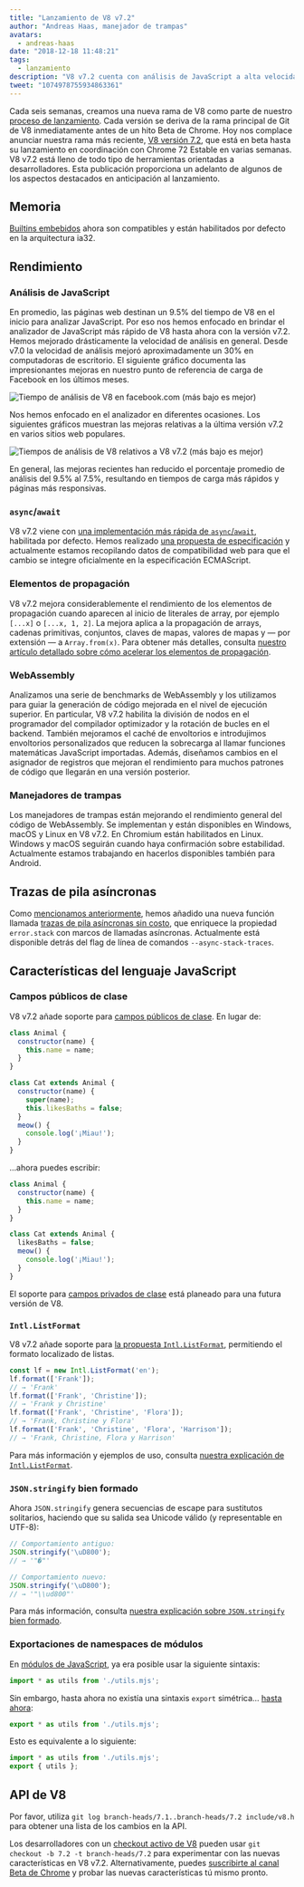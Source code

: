 ```yaml
---
title: "Lanzamiento de V8 v7.2"
author: "Andreas Haas, manejador de trampas"
avatars: 
  - andreas-haas
date: "2018-12-18 11:48:21"
tags: 
  - lanzamiento
description: "V8 v7.2 cuenta con análisis de JavaScript a alta velocidad, `async-await` más rápido, reducción del consumo de memoria en ia32, campos públicos de clase y mucho más!"
tweet: "1074978755934863361"
---
```

Cada seis semanas, creamos una nueva rama de V8 como parte de nuestro [proceso de lanzamiento](/docs/release-process). Cada versión se deriva de la rama principal de Git de V8 inmediatamente antes de un hito Beta de Chrome. Hoy nos complace anunciar nuestra rama más reciente, [V8 versión 7.2](https://chromium.googlesource.com/v8/v8.git/+log/branch-heads/7.2), que está en beta hasta su lanzamiento en coordinación con Chrome 72 Estable en varias semanas. V8 v7.2 está lleno de todo tipo de herramientas orientadas a desarrolladores. Esta publicación proporciona un adelanto de algunos de los aspectos destacados en anticipación al lanzamiento.

<!--truncate-->
## Memoria

[Builtins embebidos](/blog/embedded-builtins) ahora son compatibles y están habilitados por defecto en la arquitectura ia32.

## Rendimiento

### Análisis de JavaScript

En promedio, las páginas web destinan un 9.5% del tiempo de V8 en el inicio para analizar JavaScript. Por eso nos hemos enfocado en brindar el analizador de JavaScript más rápido de V8 hasta ahora con la versión v7.2. Hemos mejorado drásticamente la velocidad de análisis en general. Desde v7.0 la velocidad de análisis mejoró aproximadamente un 30% en computadoras de escritorio. El siguiente gráfico documenta las impresionantes mejoras en nuestro punto de referencia de carga de Facebook en los últimos meses.

![Tiempo de análisis de V8 en facebook.com (más bajo es mejor)](/_img/v8-release-72/facebook-parse-time.png)

Nos hemos enfocado en el analizador en diferentes ocasiones. Los siguientes gráficos muestran las mejoras relativas a la última versión v7.2 en varios sitios web populares.

![Tiempos de análisis de V8 relativos a V8 v7.2 (más bajo es mejor)](/_img/v8-release-72/relative-parse-times.svg)

En general, las mejoras recientes han reducido el porcentaje promedio de análisis del 9.5% al 7.5%, resultando en tiempos de carga más rápidos y páginas más responsivas.

### `async`/`await`

V8 v7.2 viene con [una implementación más rápida de `async`/`await`](/blog/fast-async#await-under-the-hood), habilitada por defecto. Hemos realizado [una propuesta de especificación](https://github.com/tc39/ecma262/pull/1250) y actualmente estamos recopilando datos de compatibilidad web para que el cambio se integre oficialmente en la especificación ECMAScript.

### Elementos de propagación

V8 v7.2 mejora considerablemente el rendimiento de los elementos de propagación cuando aparecen al inicio de literales de array, por ejemplo `[...x]` o `[...x, 1, 2]`. La mejora aplica a la propagación de arrays, cadenas primitivas, conjuntos, claves de mapas, valores de mapas y — por extensión — a `Array.from(x)`. Para obtener más detalles, consulta [nuestro artículo detallado sobre cómo acelerar los elementos de propagación](/blog/spread-elements).

### WebAssembly

Analizamos una serie de benchmarks de WebAssembly y los utilizamos para guiar la generación de código mejorada en el nivel de ejecución superior. En particular, V8 v7.2 habilita la división de nodos en el programador del compilador optimizador y la rotación de bucles en el backend. También mejoramos el caché de envoltorios e introdujimos envoltorios personalizados que reducen la sobrecarga al llamar funciones matemáticas JavaScript importadas. Además, diseñamos cambios en el asignador de registros que mejoran el rendimiento para muchos patrones de código que llegarán en una versión posterior.

### Manejadores de trampas

Los manejadores de trampas están mejorando el rendimiento general del código de WebAssembly. Se implementan y están disponibles en Windows, macOS y Linux en V8 v7.2. En Chromium están habilitados en Linux. Windows y macOS seguirán cuando haya confirmación sobre estabilidad. Actualmente estamos trabajando en hacerlos disponibles también para Android.

## Trazas de pila asíncronas

Como [mencionamos anteriormente](/blog/fast-async#improved-developer-experience), hemos añadido una nueva función llamada [trazas de pila asíncronas sin costo](https://bit.ly/v8-zero-cost-async-stack-traces), que enriquece la propiedad `error.stack` con marcos de llamadas asíncronas. Actualmente está disponible detrás del flag de línea de comandos `--async-stack-traces`.

## Características del lenguaje JavaScript

### Campos públicos de clase

V8 v7.2 añade soporte para [campos públicos de clase](/features/class-fields). En lugar de:

```js
class Animal {
  constructor(name) {
    this.name = name;
  }
}

class Cat extends Animal {
  constructor(name) {
    super(name);
    this.likesBaths = false;
  }
  meow() {
    console.log('¡Miau!');
  }
}
```

…ahora puedes escribir:

```js
class Animal {
  constructor(name) {
    this.name = name;
  }
}

class Cat extends Animal {
  likesBaths = false;
  meow() {
    console.log('¡Miau!');
  }
}
```

El soporte para [campos privados de clase](/features/class-fields#private-class-fields) está planeado para una futura versión de V8.

### `Intl.ListFormat`

V8 v7.2 añade soporte para [la propuesta `Intl.ListFormat`](/features/intl-listformat), permitiendo el formato localizado de listas.

```js
const lf = new Intl.ListFormat('en');
lf.format(['Frank']);
// → 'Frank'
lf.format(['Frank', 'Christine']);
// → 'Frank y Christine'
lf.format(['Frank', 'Christine', 'Flora']);
// → 'Frank, Christine y Flora'
lf.format(['Frank', 'Christine', 'Flora', 'Harrison']);
// → 'Frank, Christine, Flora y Harrison'
```

Para más información y ejemplos de uso, consulta [nuestra explicación de `Intl.ListFormat`](/features/intl-listformat).

### `JSON.stringify` bien formado

Ahora `JSON.stringify` genera secuencias de escape para sustitutos solitarios, haciendo que su salida sea Unicode válido (y representable en UTF-8):

```js
// Comportamiento antiguo:
JSON.stringify('\uD800');
// → '"�"'

// Comportamiento nuevo:
JSON.stringify('\uD800');
// → '"\\ud800"'
```

Para más información, consulta [nuestra explicación sobre `JSON.stringify` bien formado](/features/well-formed-json-stringify).

### Exportaciones de namespaces de módulos

En [módulos de JavaScript](/features/modules), ya era posible usar la siguiente sintaxis:

```js
import * as utils from './utils.mjs';
```

Sin embargo, hasta ahora no existía una sintaxis `export` simétrica… [hasta ahora](/features/module-namespace-exports):

```js
export * as utils from './utils.mjs';
```

Esto es equivalente a lo siguiente:

```js
import * as utils from './utils.mjs';
export { utils };
```

## API de V8

Por favor, utiliza `git log branch-heads/7.1..branch-heads/7.2 include/v8.h` para obtener una lista de los cambios en la API.

Los desarrolladores con un [checkout activo de V8](/docs/source-code#using-git) pueden usar `git checkout -b 7.2 -t branch-heads/7.2` para experimentar con las nuevas características en V8 v7.2. Alternativamente, puedes [suscribirte al canal Beta de Chrome](https://www.google.com/chrome/browser/beta.html) y probar las nuevas características tú mismo pronto.
